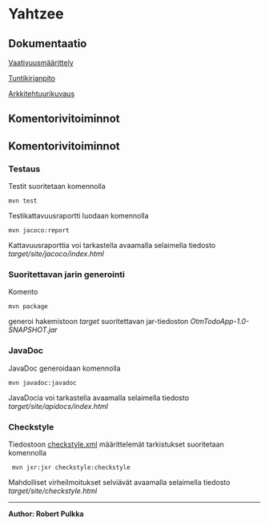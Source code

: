 <h1>Yahtzee</h1>

<h2>Dokumentaatio</h2>

[Vaativuusmäärittely](https://github.com/rpulkka/otm-harjoitustyo/blob/master/dokumentaatio/vaativuusmaarittely.md)

[Tuntikirjanpito](https://github.com/rpulkka/otm-harjoitustyo/blob/master/dokumentaatio/tuntikirjanpito.md)

[Arkkitehtuurikuvaus](https://github.com/rpulkka/otm-harjoitustyo/blob/master/dokumentaatio/arkkitehtuuri.md)

<h2>Komentorivitoiminnot</h2>

## Komentorivitoiminnot

### Testaus

Testit suoritetaan komennolla

```
mvn test
```

Testikattavuusraportti luodaan komennolla

```
mvn jacoco:report
```

Kattavuusraporttia voi tarkastella avaamalla selaimella tiedosto _target/site/jacoco/index.html_

### Suoritettavan jarin generointi

Komento

```
mvn package
```

generoi hakemistoon _target_ suoritettavan jar-tiedoston _OtmTodoApp-1.0-SNAPSHOT.jar_

### JavaDoc

JavaDoc generoidaan komennolla

```
mvn javadoc:javadoc
```

JavaDocia voi tarkastella avaamalla selaimella tiedosto _target/site/apidocs/index.html_

### Checkstyle

Tiedostoon [checkstyle.xml](https://github.com/mluukkai/OtmTodoApp/blob/master/checkstyle.xml) määrittelemät tarkistukset suoritetaan komennolla

```
 mvn jxr:jxr checkstyle:checkstyle
```

Mahdolliset virheilmoitukset selviävät avaamalla selaimella tiedosto _target/site/checkstyle.html_

---

**Author: Robert Pulkka**
